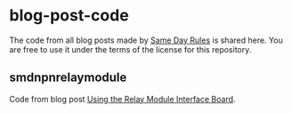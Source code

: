# blog-post-code
The code from all blog posts made by [Same Day Rules](https://samedayrules.com) is shared here. You are free to use it under the terms of the license for this repository.
## smdnpnrelaymodule
Code from blog post [Using the Relay Module Interface Board](https://samedayrules.com/using-smd-npn-relay-board/).
